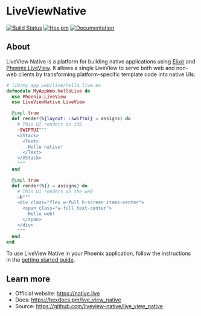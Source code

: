 # LiveViewNative

[![Build Status](https://github.com/liveview-native/live_view_native/workflows/Elixir%20CI/badge.svg)](https://github.com/liveview-native/live_view_native/actions) [![Hex.pm](https://img.shields.io/hexpm/v/live_view_native.svg)](https://hex.pm/packages/live_view_native) [![Documentation](https://img.shields.io/badge/documentation-gray)](https://hexdocs.pm/live_view_native)

## About

LiveView Native is a platform for building native applications using [Elixir](https://elixir-lang.org/) and [Phoenix LiveView](https://github.com/phoenixframework/phoenix_live_view). It allows a single LiveView to serve both web and non-web clients by transforming platform-specific template code into native UIs:

```elixir
# lib/my_app_web/live/hello_live.ex
defmodule MyAppWeb.HelloLive do
  use Phoenix.LiveView
  use LiveViewNative.LiveView

  @impl true
  def render(%{layout: :swiftui} = assigns) do
    # This UI renders on iOS
    ~SWIFTUI"""
    <VStack>
      <Text>
        Hello native!
      </Text>
    </VStack>
    """
  end

  @impl true
  def render(%{} = assigns) do
    # This UI renders on the web
    ~H"""
    <div class="flex w-full h-screen items-center">
      <span class="w-full text-center">
        Hello web!
      </span>
    </div>
    """
  end
end
```

To use LiveView Native in your Phoenix application, follow the instructions in the [getting started guide](https://hexdocs.pm/live_view_native/overview.html).

## Learn more

  * Official website: https://native.live
  * Docs: https://hexdocs.pm/live_view_native
  * Source: https://github.com/liveview-native/live_view_native
